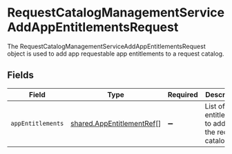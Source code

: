 # RequestCatalogManagementServiceAddAppEntitlementsRequest

The RequestCatalogManagementServiceAddAppEntitlementsRequest object is used to add app requestable app entitlements to a request catalog.


## Fields

| Field                                                                         | Type                                                                          | Required                                                                      | Description                                                                   |
| ----------------------------------------------------------------------------- | ----------------------------------------------------------------------------- | ----------------------------------------------------------------------------- | ----------------------------------------------------------------------------- |
| `appEntitlements`                                                             | [shared.AppEntitlementRef](../../../sdk/models/shared/appentitlementref.md)[] | :heavy_minus_sign:                                                            | List of entitlements to add to the request catalog.                           |